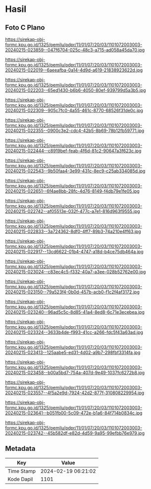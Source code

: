 # Hasil

## Foto C Plano

https://sirekap-obj-formc.kpu.go.id/1325/pemilu/pdpr/11/01/07/20/03/1101072003003-20240215-023859--047f6704-025c-48c3-a715-ad058a45da70.jpg

https://sirekap-obj-formc.kpu.go.id/1325/pemilu/pdpr/11/01/07/20/03/1101072003003-20240215-022019--6aeeafba-0a14-4d9d-a619-21838923622d.jpg

https://sirekap-obj-formc.kpu.go.id/1325/pemilu/pdpr/11/01/07/20/03/1101072003003-20240215-022203--65ed1430-b6b6-4050-80ef-939799d5a3b5.jpg

https://sirekap-obj-formc.kpu.go.id/1325/pemilu/pdpr/11/01/07/20/03/1101072003003-20240215-022309--905c7fc0-4a55-461c-8770-68526f31de0c.jpg

https://sirekap-obj-formc.kpu.go.id/1325/pemilu/pdpr/11/01/07/20/03/1101072003003-20240215-022355--0900c3e2-cdc4-42b5-8b69-78b12fb59771.jpg

https://sirekap-obj-formc.kpu.go.id/1325/pemilu/pdpr/11/01/07/20/03/1101072003003-20240215-022444--c8919bef-feab-4f6d-81c2-90647a3f623c.jpg

https://sirekap-obj-formc.kpu.go.id/1325/pemilu/pdpr/11/01/07/20/03/1101072003003-20240215-022543--9b50faa4-3e99-431c-8ec9-c25ab334085d.jpg

https://sirekap-obj-formc.kpu.go.id/1325/pemilu/pdpr/11/01/07/20/03/1101072003003-20240215-022651--6f4ae8bb-28fc-4d76-8149-f4db79e1fe05.jpg

https://sirekap-obj-formc.kpu.go.id/1325/pemilu/pdpr/11/01/07/20/03/1101072003003-20240215-022742--af05513e-032f-477c-a7e1-816d963f9555.jpg

https://sirekap-obj-formc.kpu.go.id/1325/pemilu/pdpr/11/01/07/20/03/1101072003003-20240215-022833--3a724362-8df0-4ff7-89b3-74a210e4ff63.jpg

https://sirekap-obj-formc.kpu.go.id/1325/pemilu/pdpr/11/01/07/20/03/1101072003003-20240215-022917--13cd6622-01b4-4747-a18d-b4ce75db464a.jpg

https://sirekap-obj-formc.kpu.go.id/1325/pemilu/pdpr/11/01/07/20/03/1101072003003-20240215-023024--c83ec4c5-f332-40a7-a3ee-028b52762e00.jpg

https://sirekap-obj-formc.kpu.go.id/1325/pemilu/pdpr/11/01/07/20/03/1101072003003-20240215-023150--79a523f4-0b0d-457b-acb0-f1c2f4af3172.jpg

https://sirekap-obj-formc.kpu.go.id/1325/pemilu/pdpr/11/01/07/20/03/1101072003003-20240215-023240--96ad5c5c-8d85-41a4-8ed8-6c71e3ecebea.jpg

https://sirekap-obj-formc.kpu.go.id/1325/pemilu/pdpr/11/01/07/20/03/1101072003003-20240215-023324--3633b4de-f993-41cc-a266-fdc5f43a63ad.jpg

https://sirekap-obj-formc.kpu.go.id/1325/pemilu/pdpr/11/01/07/20/03/1101072003003-20240215-023413--125aabe5-ed31-4d02-a9b7-298fbf3314fa.jpg

https://sirekap-obj-formc.kpu.go.id/1325/pemilu/pdpr/11/01/07/20/03/1101072003003-20240215-023458--b00a5bd7-754a-407d-9e49-1037fc6272b8.jpg

https://sirekap-obj-formc.kpu.go.id/1325/pemilu/pdpr/11/01/07/20/03/1101072003003-20240215-023557--4f5a2e9d-7924-42d2-877f-310808229954.jpg

https://sirekap-obj-formc.kpu.go.id/1325/pemilu/pdpr/11/01/07/20/03/1101072003003-20240215-023641--b051fb00-5c09-472e-b1a6-84f714b0834c.jpg

https://sirekap-obj-formc.kpu.go.id/1325/pemilu/pdpr/11/01/07/20/03/1101072003003-20240215-023742--45b582df-e82d-4d59-9a95-99efbb76e979.jpg


## Metadata

| Key        | Value               |
| ---------- | ------------------- |
| Time Stamp | 2024-02-19 06:21:02 |
| Kode Dapil | 1101                |



